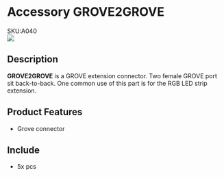 # Accessory GROVE2GROVE

<div class="badge badge-pill badge-primary product_sku_tag">SKU:A040</div>

<div class="product_pic"><img src="assets/img/product_pics/accessory/grove2grove/acs_grove2grove_01.webp"></div>

## Description

**GROVE2GROVE** is a GROVE extension connector. Two female GROVE port sit back-to-back.  One common use of this part is for the RGB LED strip extension.

## Product Features
- Grove connector
  
##  Include
- 5x pcs

<script>

   var purchase_link = 'https://m5stack.com/collections/m5-accessory/products/connector-grove-to-grove-pin-servo';

   anchor_search(purchase_link);
   scrollFunc();

</script>